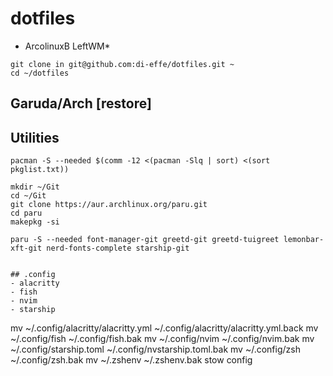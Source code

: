 # dotfiles
* ArcolinuxB LeftWM* 

```
git clone in git@github.com:di-effe/dotfiles.git ~
cd ~/dotfiles
```

## Garuda/Arch [restore] 

## Utilities
```
pacman -S --needed $(comm -12 <(pacman -Slq | sort) <(sort pkglist.txt))

mkdir ~/Git
cd ~/Git
git clone https://aur.archlinux.org/paru.git
cd paru
makepkg -si

paru -S --needed font-manager-git greetd-git greetd-tuigreet lemonbar-xft-git nerd-fonts-complete starship-git 


## .config
- alacritty
- fish
- nvim
- starship

```
mv ~/.config/alacritty/alacritty.yml ~/.config/alacritty/alacritty.yml.back
mv ~/.config/fish ~/.config/fish.bak
mv ~/.config/nvim ~/.config/nvim.bak
mv ~/.config/starship.toml ~/.config/nvstarship.toml.bak
mv ~/.config/zsh ~/.config/zsh.bak
mv ~/.zshenv ~/.zshenv.bak
stow config
```

